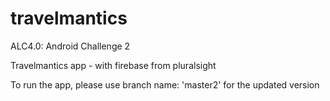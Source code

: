 # travelmantics
ALC4.0: Android Challenge 2

Travelmantics app - with firebase from pluralsight

To run the app, please use branch name: 'master2' for the updated version
